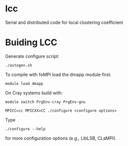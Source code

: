 # lcc
Serial and distributed code for local clustering coefficient

# Buiding LCC

Generate configure script:
```
./autogen.sh
```

To compile with foMPI load the dmapp module first:
```
module load dmapp
```

On Cray systems build with:
```
module switch PrgEnv-cray PrgEnv-gnu

MPICC=cc MPICXX=CC ./configure <configure options>
```

Type
```
./configure --help
```
for more configuration options (e.g., LibLSB, CLaMPI).

